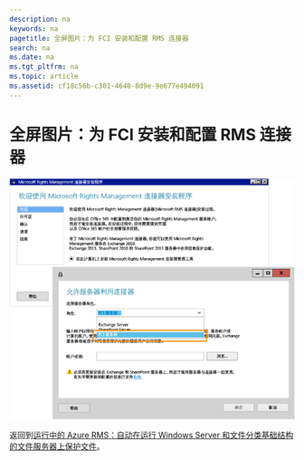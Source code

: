 ```yaml
---
description: na
keywords: na
pagetitle: 全屏图片：为 FCI 安装和配置 RMS 连接器
search: na
ms.date: na
ms.tgt_pltfrm: na
ms.topic: article
ms.assetid: cf18c56b-c301-4640-8d9e-9e677e494091
---
```

# 全屏图片：为 FCI 安装和配置 RMS 连接器
![](../Image/AzRMS_FCI_Connector.png)

返回到[运行中的 Azure RMS：自动在运行 Windows Server 和文件分类基础结构的文件服务器上保护文件](http://technet.microsoft.com/library/jj585026.aspx#BKMK_Example_FCI)。

